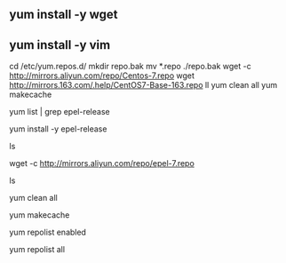 
## yum install -y wget

## yum install -y vim

cd /etc/yum.repos.d/
mkdir repo.bak
mv *.repo ./repo.bak
wget -c http://mirrors.aliyun.com/repo/Centos-7.repo
wget http://mirrors.163.com/.help/CentOS7-Base-163.repo
ll
yum clean all
yum makecache

yum list | grep epel-release

yum install -y epel-release

ls

wget -c http://mirrors.aliyun.com/repo/epel-7.repo

ls

yum clean all

yum makecache

yum repolist enabled

yum repolist all


